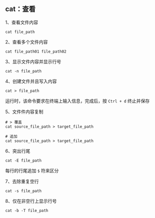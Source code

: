 ## cat：查看

1、查看文件内容

```shell
cat file_path
```

2、查看多个文件内容

```shell
cat file_path01 file_path02
```

3、显示文件内容并显示行号

```shell
cat -n file_path
```

4、创建文件并且写入内容

```shell
cat > file_path
```

运行时，该命令要求在终端上输入信息，完成后，按 `Ctrl + d` 终止并保存

5、文件件内容复制

```shell
# > 覆盖
cat source_file_path > target_file_path

# 追加
cat source_file_path > target_file_path
```

6、突出行尾

```shell
cat -E file_path
```

每行的行尾追加 `$` 符来区分

7、去除重复空行

```shell
cat -s file_path
```

8、仅在非空行上显示行号

```shell
cat -b -T file_path
```

